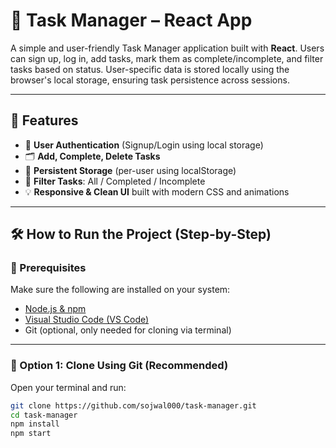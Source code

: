 # 📝 Task Manager – React App

A simple and user-friendly Task Manager application built with **React**. Users can sign up, log in, add tasks, mark them as complete/incomplete, and filter tasks based on status. User-specific data is stored locally using the browser's local storage, ensuring task persistence across sessions.

---

## 🚀 Features

- 🔐 **User Authentication** (Signup/Login using local storage)
- 🗂️ **Add, Complete, Delete Tasks**
- 🔄 **Persistent Storage** (per-user using localStorage)
- 🧼 **Filter Tasks**: All / Completed / Incomplete
- 💡 **Responsive & Clean UI** built with modern CSS and animations

---

## 🛠️ How to Run the Project (Step-by-Step)

### 🔧 Prerequisites

Make sure the following are installed on your system:

- [Node.js & npm](https://nodejs.org/)
- [Visual Studio Code (VS Code)](https://code.visualstudio.com/)
- Git (optional, only needed for cloning via terminal)

---

### 🔁 Option 1: Clone Using Git (Recommended)

Open your terminal and run:

```bash
git clone https://github.com/sojwal000/task-manager.git
cd task-manager
npm install
npm start
```
